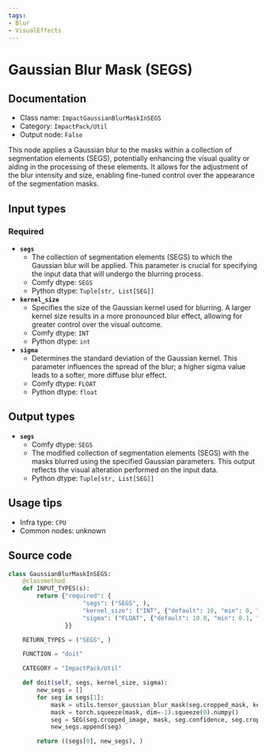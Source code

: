 ```yaml
---
tags:
- Blur
- VisualEffects
---
```


# Gaussian Blur Mask (SEGS)
## Documentation
- Class name: `ImpactGaussianBlurMaskInSEGS`
- Category: `ImpactPack/Util`
- Output node: `False`

This node applies a Gaussian blur to the masks within a collection of segmentation elements (SEGS), potentially enhancing the visual quality or aiding in the processing of these elements. It allows for the adjustment of the blur intensity and size, enabling fine-tuned control over the appearance of the segmentation masks.
## Input types
### Required
- **`segs`**
    - The collection of segmentation elements (SEGS) to which the Gaussian blur will be applied. This parameter is crucial for specifying the input data that will undergo the blurring process.
    - Comfy dtype: `SEGS`
    - Python dtype: `Tuple[str, List[SEG]]`
- **`kernel_size`**
    - Specifies the size of the Gaussian kernel used for blurring. A larger kernel size results in a more pronounced blur effect, allowing for greater control over the visual outcome.
    - Comfy dtype: `INT`
    - Python dtype: `int`
- **`sigma`**
    - Determines the standard deviation of the Gaussian kernel. This parameter influences the spread of the blur; a higher sigma value leads to a softer, more diffuse blur effect.
    - Comfy dtype: `FLOAT`
    - Python dtype: `float`
## Output types
- **`segs`**
    - Comfy dtype: `SEGS`
    - The modified collection of segmentation elements (SEGS) with the masks blurred using the specified Gaussian parameters. This output reflects the visual alteration performed on the input data.
    - Python dtype: `Tuple[str, List[SEG]]`
## Usage tips
- Infra type: `CPU`
- Common nodes: unknown


## Source code
```python
class GaussianBlurMaskInSEGS:
    @classmethod
    def INPUT_TYPES(s):
        return {"required": {
                     "segs": ("SEGS", ),
                     "kernel_size": ("INT", {"default": 10, "min": 0, "max": 100, "step": 1}),
                     "sigma": ("FLOAT", {"default": 10.0, "min": 0.1, "max": 100.0, "step": 0.1}),
                }}

    RETURN_TYPES = ("SEGS", )

    FUNCTION = "doit"

    CATEGORY = "ImpactPack/Util"

    def doit(self, segs, kernel_size, sigma):
        new_segs = []
        for seg in segs[1]:
            mask = utils.tensor_gaussian_blur_mask(seg.cropped_mask, kernel_size, sigma)
            mask = torch.squeeze(mask, dim=-1).squeeze(0).numpy()
            seg = SEG(seg.cropped_image, mask, seg.confidence, seg.crop_region, seg.bbox, seg.label, seg.control_net_wrapper)
            new_segs.append(seg)

        return ((segs[0], new_segs), )

```
